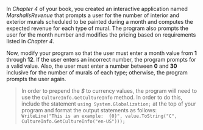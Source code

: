 In *Chapter 4*  of your book, you created an interactive application named *MarshallsRevenue* that prompts a user for the number of interior and exterior murals scheduled to be painted during a month and computes the expected revenue for each type of mural. The program also prompts the user for the month number and modifies the pricing based on requirements listed in *Chapter 4*.

Now, modify your program so that the user must enter a month value from **1** through **12**. If the user enters an incorrect number, the program prompts for a valid value. Also, the user must enter a number between **0** and **30** inclusive for the number of murals of each type; otherwise, the program prompts the user again.

> In order to prepend the *$* to currency values, the program will need to use the `CultureInfo.GetCultureInfo` method. In order to do this, include the statement `using System.Globalization;` at the top of your program and format the output statements as follows: `WriteLine("This is an example:  {0}", value.ToString("C", CultureInfo.GetCultureInfo("en-US")));`


